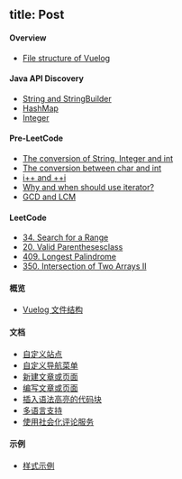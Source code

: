 title: Post
------------------------------------
<!-- en-US:+ -->

#### Overview

- [File structure of Vuelog](#/blog/docs/2016/file-structure-of-vuelog)

#### Java API Discovery

- [String and StringBuilder](#/blog/api/2017/api-string-stringbuilder)
- [HashMap](#/blog/docs/2017/customize-navigation-menu)
- [Integer](#/blog/docs/2017/customize-navigation-menu)

#### Pre-LeetCode

- [The conversion of String, Integer and int](#/blog/docs/2017/customize-the-site)
- [The conversion between char and int](#/blog/docs/2017/customize-navigation-menu)
- [i++ and ++i](#/blog/docs/2017/add-posts-or-pages)
- [Why and when should use iterator?](#/blog/docs/2017/author-posts-or-pages)
- [GCD and LCM](#/blog/docs/2017/insert-code-blocks-with-syntax-highlight)


#### LeetCode

- [34. Search for a Range](#/blog/showcase/2016/style-examples)
- [20. Valid Parenthesesclass](#/blog/leetcode/2017/valid-parenthesesclass)
- [409. Longest Palindrome](#/blog/showcase/2016/style-examples)
- [	350. Intersection of Two Arrays II](#/blog/showcase/2016/style-examples)


<!-- en-US:- -->

<!-- zh-CN:+ -->

#### 概览

- [Vuelog 文件结构](#/blog/docs/2016/file-structure-of-vuelog)

#### 文档

- [自定义站点](#/blog/docs/2017/customize-the-site)
- [自定义导航菜单](#/blog/docs/2017/customize-navigation-menu)
- [新建文章或页面](#/blog/docs/2017/add-posts-or-pages)
- [编写文章或页面](#/blog/docs/2017/author-posts-or-pages)
- [插入语法高亮的代码块](#/blog/docs/2017/insert-code-blocks-with-syntax-highlight)
- [多语言支持](#/blog/docs/2017/multiple-languages-support)
- [使用社会化评论服务](#/blog/docs/2017/use-social-commenting-services)

#### 示例

- [样式示例](#/blog/showcase/2016/style-examples)

<!-- zh-CN:- -->
